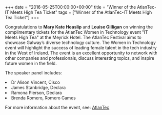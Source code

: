 +++
date = "2016-05-25T00:00:00+00:00"
title = "Winner of the AtlanTec-IT Meets High Tea Ticket"
tags = ["Winner of the AtlanTec-IT Meets High Tea Ticket"]
+++

Congratulations to <b>Mary Kate Heaslip</b> and <b>Louise Gilligan</b> on winning the complimentary tickets for the AtlanTec Women in Technology event "IT Meets High Tea" at the Meyrick Hotel.
The AtlanTec Festival aims to showcase Galway’s diverse technology culture. The Women in Technology event will highlight the success of leading female talent in the tech industry in the West of Ireland. The event is an excellent opportunity to network with other companies and professionals, discuss interesting topics, and inspire future women in the field.

The speaker panel includes:

  <li>Dr Alison Vincent, Cisco</li>
  <li>James Stanbridge, Declara</li>
  <li>Ramona Pierson, Declara</li>
  <li>Brenda Romero, Romero Games</li>

For more information about the event, see:
 <a href="http://www.atlantec.ie/2016/04/14/it-meets-high-tea/">AtlanTec</a>
